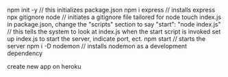 npm init -y  // this initializes package.json
npm i express  // installs express
npx gitignore node // initiates a gitignore file tailored for node
touch index.js 
in package.json, change the "scripts" section to say "start": "node index.js"  // this tells the system to look at index.js when the start script is invoked
set up index.js to start the server, indicate port, ect.
npm start // starts the server
npm i -D nodemon  // installs nodemon as a development dependency

create new app on heroku